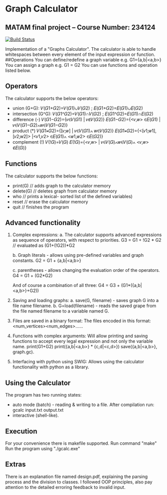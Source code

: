 # Graph Calculator
## MATAM final project – Course Number: 234124
[![Build Status](https://travis-ci.org/joemccann/dillinger.svg?branch=master)](https://travis-ci.org/joemccann/dillinger)

Implementation of a "Graphs Calculator".
The calculator is able to handle whitespaces between every element of the input expression or function.
##Operations
You can define/redefine a graph variable e.g. G1={a,b|<a,b>}
You can assign a graph e.g. G1 = G2
You can use functions and operation listed below.
## Operators
The calculator supports the below operators:
- union (G+G):
 𝑉(𝐺1+𝐺2)=𝑉(𝐺1)∪𝑉(𝐺2) ; 𝐸(𝐺1+𝐺2)=𝐸(𝐺1)∪𝐸(𝐺2) 
- intersection (G^G): 
 𝑉(𝐺1^𝐺2)=𝑉(𝐺1)∩𝑉(𝐺2) ; 𝐸(𝐺1^𝐺2)=𝐸(𝐺1)∩𝐸(𝐺2) 
- difference (-) 
𝑉(𝐺1−𝐺2)={𝑣∈𝑉(𝐺1) | 𝑣∉𝑉(𝐺2)} 
𝐸(𝐺1−𝐺2)={<𝑣,𝑤> ∈𝐸(𝐺1) | 𝑣∈𝑉(𝐺1−𝐺2)∧𝑤∈𝑉(𝐺1−𝐺2)}
- product  (*)
𝑉(𝐺1∗𝐺2)={[𝑣;𝑤] | 𝑣∈𝑉(𝐺1)∧ 𝑤∈𝑉(𝐺2)}
𝐸(𝐺1∗𝐺2)={<[𝑣1;𝑤1],[𝑣2;𝑤2]> |<𝑣1,𝑣2> ∈𝐸(𝐺1)∧ <𝑤1,𝑤2> ∈𝐸(𝐺2)}
- complement  (!)
𝑉(!𝐺)=𝑉(𝐺) 
 𝐸(!𝐺)={<𝑣,𝑤> | 𝑣∈𝑉(𝐺)∧𝑤∈𝑉(𝐺)∧ <𝑣,𝑤> ∉𝐸(𝐺)}

## Functions
The calculator supports the below functions:
- print(G) // adds graph to the calculator memory
- delete(G) // deletes graph from calculator memory
- who  // prints a lexical- sorted list of the defined variables)
- reset // erase the calculator memory
- quit // finishes the program

## Advanced functionality
1) Complex expressions:
    a. The calculator supports advanced expressions as sequence of operators, with respect to priorities.
    G3 = G1 + !G2 * G2 // evaluated as (G1+(!G2))*G2

    b. Graph literals - allows using pre-defined variables and graph constants.
    G2 = G1 + {a,b|<a,b>}

    c. parentheses -  allows changing the evaluation order of the operators.
    G4 = G1 + (G2*G2)

    And of course a combination of all three:
    G4 = G3 + (G1*({a,b|<a,b>}+G2))

2) Saving and loading graphs:
    a. save(G, filename) - saves graph G into a file name filename.
    b. G=load(filename) - reads the saved grape from the file named filename to a variable named G.

3) Files are saved in a binary format:
The files encoded in this format:
<num_vertices><num_edges><vertex1><vertex2>...<vertexN><edge1><edge2>...<edgeM>

4) Functions with complex arguments:
Will allow printing and saving functions to accept every legal expression and not only the variable name.
print(G1+G2)
print({a,b|<a,b>} * {c,d|<c,d>})
save({a,b|<a,b>}, graph.gc).

5) Interfacing with python using SWIG:
Allows using the calculator functionality with python as a library.

## Using the Calculator
The program has two running states: 
- auto mode (batch) - reading & writing to a file. After compilation run: gcalc input.txt output.txt
- interactive (shell-like).

## Execution
For your convenience there is makefile supported.
Run command "make" 
Run the program using "./gcalc.exe"

## Extras
There is an explanation file named design.pdf, explaining the parsing process and the division to classes.
I followed OOP principles, also pay attention to the detailed erroring feedback to invalid input.
